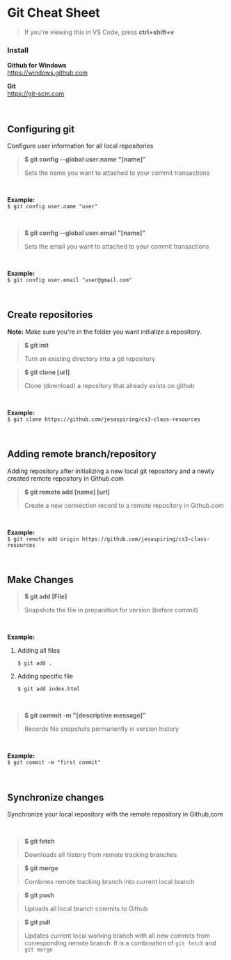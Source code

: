 # Git Cheat Sheet
> If you're viewing this in VS Code, press **ctrl+shift+v**



### Install
**Github for Windows**
<br>
https://windows.github.com

**Git**
<br>
https://git-scm.com

<br>


## Configuring git
Configure user information for all local repositories

> **$ git config --global user.name "[name]"**
>
> Sets the name you want to attached to your commit transactions
<br>

**Example:**
<br>
`$ git config user.name "user"`

<br>

> **$ git config --global user.email "[name]"**
>
>Sets the email you want to attached to your commit transactions
<br>

**Example:**
<br>
`$ git config user.email "user@gmail.com"`

<br>


## Create repositories
**Note:** Make sure you're in the folder you want initialize a repository.

> **$ git init**
>
> Turn an existing directory into a git repository

> **$ git clone [url]** 
>
>Clone (download) a repository that already exists on github
<br>

**Example:**
<br>
`$ git clone https://github.com/jesaspiring/cs3-class-resources`

<br>


## Adding remote branch/repository
Adding repository after initializing a new local git repository and a newly created remote repository in Github.com

> **$ git remote add [name] [url]**
>
> Create a new connection record to a remote repository in Github.com
<br>

**Example:**
<br>
`$ git remote add origin https://github.com/jesaspiring/cs3-class-resources` 

<br>


## Make Changes

> **$ git add [File]**
>
> Snapshots the file in preparation for version (before commit)
<br>

**Example:**
1. Adding all files

    `$ git add .`

2. Adding specific file

    `$ git add index.html`

<br>

> **$ git commit -m "[descriptive message]"**
>
> Records file snapshots permanently in version history
<br>

**Example:**
<br>
`$ git commit -m "first commit"`

<br>


## Synchronize changes
Synchronize your local repository with the remote repository in Github,com

<br>

> **$ git fetch**
>
> Downloads all history from remote tracking branches

> **$ git merge**
>
> Combines remote tracking branch into current local branch

> **$ git push**
>
>Uploads all local branch commits to Github

> **$ git pull**
>
>Updates current local working branch with all new commits from corresponding remote branch. It is a combination of `git fetch` and `git merge`

<br>



